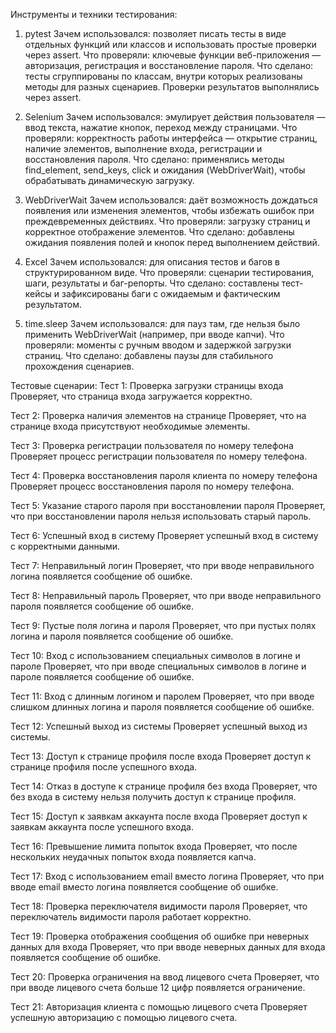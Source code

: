 Инструменты и техники тестирования:
1. pytest
Зачем использовался: позволяет писать тесты в виде отдельных функций или классов и использовать простые проверки через assert.
Что проверяли: ключевые функции веб-приложения — авторизация, регистрация и восстановление пароля.
Что сделано: тесты сгруппированы по классам, внутри которых реализованы методы для разных сценариев. Проверки результатов выполнялись через assert.

2. Selenium
Зачем использовался: эмулирует действия пользователя — ввод текста, нажатие кнопок, переход между страницами.
Что проверяли: корректность работы интерфейса — открытие страниц, наличие элементов, выполнение входа, регистрации и восстановления пароля.
Что сделано: применялись методы find_element, send_keys, click и ожидания (WebDriverWait), чтобы обрабатывать динамическую загрузку.

3. WebDriverWait
Зачем использовался: даёт возможность дождаться появления или изменения элементов, чтобы избежать ошибок при преждевременных действиях.
Что проверяли: загрузку страниц и корректное отображение элементов.
Что сделано: добавлены ожидания появления полей и кнопок перед выполнением действий.

4. Excel
Зачем использовался: для описания тестов и багов в структурированном виде.
Что проверяли: сценарии тестирования, шаги, результаты и баг-репорты.
Что сделано: составлены тест-кейсы и зафиксированы баги с ожидаемым и фактическим результатом.

5. time.sleep
Зачем использовался: для пауз там, где нельзя было применить WebDriverWait (например, при вводе капчи).
Что проверяли: моменты с ручным вводом и задержкой загрузки страниц.
Что сделано: добавлены паузы для стабильного прохождения сценариев.

Тестовые сценарии:
Тест 1: Проверка загрузки страницы входа
Проверяет, что страница входа загружается корректно.

Тест 2: Проверка наличия элементов на странице
Проверяет, что на странице входа присутствуют необходимые элементы.

Тест 3: Проверка регистрации пользователя по номеру телефона
Проверяет процесс регистрации пользователя по номеру телефона.

Тест 4: Проверка восстановления пароля клиента по номеру телефона
Проверяет процесс восстановления пароля по номеру телефона.

Тест 5: Указание старого пароля при восстановлении пароля
Проверяет, что при восстановлении пароля нельзя использовать старый пароль.

Тест 6: Успешный вход в систему
Проверяет успешный вход в систему с корректными данными.

Тест 7: Неправильный логин
Проверяет, что при вводе неправильного логина появляется сообщение об ошибке.

Тест 8: Неправильный пароль
Проверяет, что при вводе неправильного пароля появляется сообщение об ошибке.

Тест 9: Пустые поля логина и пароля
Проверяет, что при пустых полях логина и пароля появляется сообщение об ошибке.

Тест 10: Вход с использованием специальных символов в логине и пароле
Проверяет, что при вводе специальных символов в логине и пароле появляется сообщение об ошибке.

Тест 11: Вход с длинным логином и паролем
Проверяет, что при вводе слишком длинных логина и пароля появляется сообщение об ошибке.

Тест 12: Успешный выход из системы
Проверяет успешный выход из системы.

Тест 13: Доступ к странице профиля после входа
Проверяет доступ к странице профиля после успешного входа.

Тест 14: Отказ в доступе к странице профиля без входа
Проверяет, что без входа в систему нельзя получить доступ к странице профиля.

Тест 15: Доступ к заявкам аккаунта после входа
Проверяет доступ к заявкам аккаунта после успешного входа.

Тест 16: Превышение лимита попыток входа
Проверяет, что после нескольких неудачных попыток входа появляется капча.

Тест 17: Вход с использованием email вместо логина
Проверяет, что при вводе email вместо логина появляется сообщение об ошибке.

Тест 18: Проверка переключателя видимости пароля
Проверяет, что переключатель видимости пароля работает корректно.

Тест 19: Проверка отображения сообщения об ошибке при неверных данных для входа
Проверяет, что при вводе неверных данных для входа появляется сообщение об ошибке.

Тест 20: Проверка ограничения на ввод лицевого счета
Проверяет, что при вводе лицевого счета больше 12 цифр появляется ограничение.

Тест 21: Авторизация клиента с помощью лицевого счета
Проверяет успешную авторизацию с помощью лицевого счета.
